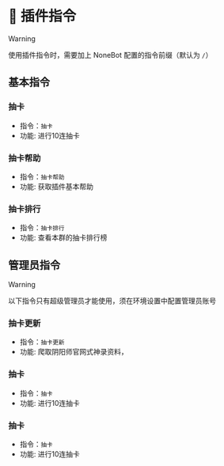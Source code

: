 # 🔮 插件指令

> [!WARNING]
> 使用插件指令时，需要加上 NoneBot 配置的指令前缀（默认为 `/`）

## 基本指令

### 抽卡

- 指令：`抽卡`
- 功能: 进行10连抽卡

### 抽卡帮助

- 指令：`抽卡帮助`
- 功能: 获取插件基本帮助

### 抽卡排行

- 指令：`抽卡排行`
- 功能: 查看本群的抽卡排行榜

## 管理员指令

> [!WARNING]
> 以下指令只有超级管理员才能使用，须在环境设置中配置管理员账号

### 抽卡更新

- 指令：`抽卡更新`
- 功能: 爬取阴阳师官网式神录资料，

### 抽卡

- 指令：`抽卡`
- 功能: 进行10连抽卡

### 抽卡

- 指令：`抽卡`
- 功能: 进行10连抽卡
